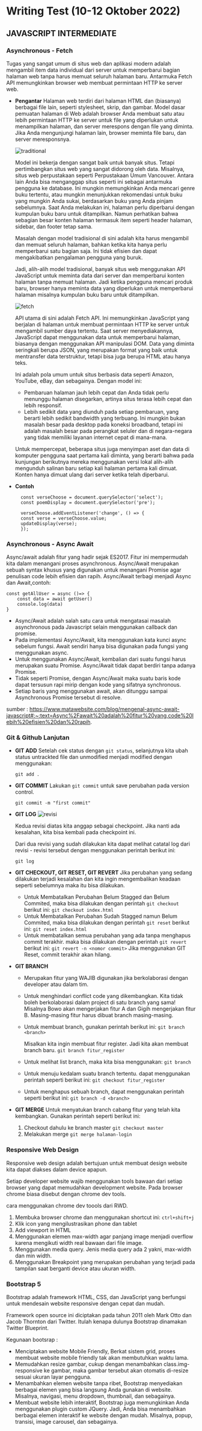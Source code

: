 # Writing Test (10-12 Oktober 2022)

## JAVASCRIPT INTERMEDIATE

### Asynchronous - Fetch 
Tugas yang sangat umum di situs web dan aplikasi modern adalah mengambil item data individual dari server untuk memperbarui bagian halaman web tanpa harus memuat seluruh halaman baru. Antarmuka Fetch API memungkinkan browser web membuat permintaan HTTP ke server web.

- __Pengantar__
    Halaman web terdiri dari halaman HTML dan (biasanya) berbagai file lain, seperti stylesheet, skrip, dan gambar. Model dasar pemuatan halaman di Web adalah browser Anda membuat satu atau lebih permintaan HTTP ke server untuk file yang diperlukan untuk menampilkan halaman, dan server merespons dengan file yang diminta. Jika Anda mengunjungi halaman lain, browser meminta file baru, dan server meresponsnya.

    ![traditional](img/fetch.png)

    Model ini bekerja dengan sangat baik untuk banyak situs. Tetapi pertimbangkan situs web yang sangat didorong oleh data. Misalnya, situs web perpustakaan seperti Perpustakaan Umum Vancouver. Antara lain Anda bisa menganggap situs seperti ini sebagai antarmuka pengguna ke database. Ini mungkin memungkinkan Anda mencari genre buku tertentu, atau mungkin menunjukkan rekomendasi untuk buku yang mungkin Anda sukai, berdasarkan buku yang Anda pinjam sebelumnya. Saat Anda melakukan ini, halaman perlu diperbarui dengan kumpulan buku baru untuk ditampilkan. Namun perhatikan bahwa sebagian besar konten halaman termasuk item seperti header halaman, sidebar, dan footer tetap sama.

    Masalah dengan model tradisional di sini adalah kita harus mengambil dan memuat seluruh halaman, bahkan ketika kita hanya perlu memperbarui satu bagian saja. Ini tidak efisien dan dapat mengakibatkan pengalaman pengguna yang buruk.

    Jadi, alih-alih model tradisional, banyak situs web menggunakan API JavaScript untuk meminta data dari server dan memperbarui konten halaman tanpa memuat halaman. Jadi ketika pengguna mencari produk baru, browser hanya meminta data yang diperlukan untuk memperbarui halaman misalnya kumpulan buku baru untuk ditampilkan.

    ![fetch](img/fetch1.png)

    API utama di sini adalah Fetch API. Ini memungkinkan JavaScript yang berjalan di halaman untuk membuat permintaan HTTP ke server untuk mengambil sumber daya tertentu. Saat server menyediakannya, JavaScript dapat menggunakan data untuk memperbarui halaman, biasanya dengan menggunakan API manipulasi DOM. Data yang diminta seringkali berupa JSON, yang merupakan format yang baik untuk mentransfer data terstruktur, tetapi bisa juga berupa HTML atau hanya teks.

    Ini adalah pola umum untuk situs berbasis data seperti Amazon, YouTube, eBay, dan sebagainya. Dengan model ini:

    - Pembaruan halaman jauh lebih cepat dan Anda tidak perlu menunggu halaman disegarkan, artinya situs terasa lebih cepat dan lebih responsif.
    - Lebih sedikit data yang diunduh pada setiap pembaruan, yang berarti lebih sedikit bandwidth yang terbuang. Ini mungkin bukan masalah besar pada desktop pada koneksi broadband, tetapi ini adalah masalah besar pada perangkat seluler dan di negara-negara yang tidak memiliki layanan internet cepat di mana-mana.
  
    Untuk mempercepat, beberapa situs juga menyimpan aset dan data di komputer pengguna saat pertama kali diminta, yang berarti bahwa pada kunjungan berikutnya mereka menggunakan versi lokal alih-alih mengunduh salinan baru setiap kali halaman pertama kali dimuat. Konten hanya dimuat ulang dari server ketika telah diperbarui.

- __Contoh__

        const verseChoose = document.querySelector('select');
        const poemDisplay = document.querySelector('pre');

        verseChoose.addEventListener('change', () => {
        const verse = verseChoose.value;
        updateDisplay(verse);
        });


### Asynchronous - Async Await

Async/await adalah fitur yang hadir sejak ES2017. Fitur ini mempermudah kita dalam menangani proses asynchronous. Async/Await merupakan sebuah syntax khusus yang digunakan untuk menangani Promise agar penulisan code lebih efisien dan rapih.
Async/Await terbagi menjadi Async dan Await,contoh:

    const getAllUser = async ()=> {
        const data = await getUser()
        console.log(data)
    }

- Async/Await adalah salah satu cara untuk mengatasai masalah asynchronous pada Javascript selain menggunakan callback dan promise.
- Pada implementasi Async/Await, kita menggunakan kata kunci async sebelum fungsi. Await sendiri hanya bisa digunakan pada fungsi yang menggunakan async.
- Untuk menggunakan Async/Await, kembalian dari suatu fungsi harus merupakan suatu Promise. Async/Await tidak dapat berdiri tanpa adanya Promise.
- Tidak seperti Promise, dengan Async/Await maka suatu baris kode dapat tersusun rapi mirip dengan kode yang sifatnya synchronous.
- Setiap baris yang menggunakan await, akan ditunggu sampai Asynchronous Promise tersebut di resolve.

sumber : https://www.matawebsite.com/blog/mengenal-async-await-javascript#:~:text=Async%2Fawait%20adalah%20fitur%20yang,code%20lebih%20efisien%20dan%20rapih.


### Git & Github Lanjutan

- __GIT ADD__
    Setelah cek status dengan `git status`, selanjutnya kita ubah status untrackted file dan unmodified menjadi modified dengan menggunakan:

    `git add .`


- __GIT COMMIT__
    Lakukan `git commit` untuk save perubahan pada version control.

    `git commit -m "first commit"`

- __GIT LOG__
    ![revisi](img/revisifile.png)

    Kedua revisi diatas kita anggap sebagai checkpoint. Jika nanti ada kesalahan, kita bisa kembali pada checkpoint ini. 

    Dari dua revisi yang sudah dilakukan kita dapat melihat catatal log dari revisi - revisi tersebut dengan menggunakan perintah berikut ini:

    `git log`

- __GIT CHECKOUT, GIT RESET, GIT REVERT__
    Jika perubahan yang sedang dilakukan terjadi kesalahan dan kita ingin mengembalikan keadaan seperti sebelumnya maka itu bisa dilakukan.

    - Untuk Membatalkan Perubahan Belum Stagged dan Belum Commited, maka bisa dilakukan dengan perintah `git checkout` berikut ini: 
        `git checkout index.html`
    - Untuk Membatalkan Perubahan Sudah Stagged namun Belum Commited, maka bisa dilakukan dengan perintah `git reset` berikut ini:
        `git reset index.html`
    - Untuk membatalkan semua perubahan yang ada tanpa menghapus commit terakhir. maka bisa dilakukan dengan perintah `git revert` berikut ini:
        `git revert -n <nomor commit>`
    Jika menggunakan GIT Reset, commit terakhir akan hilang.

- __GIT BRANCH__
  - Merupakan fitur yang WAJIB digunakan jika berkolaborasi dengan developer atau dalam tim.
  - Untuk menghindari conflict code yang dikembangkan. Kita tidak boleh berkolaborasi dalam project di satu branch yang sama! Misalnya Bowo akan mengerjakan fitur A dan Gigih mengerjakan fitur B. Masing-masing fitur harus dibuat branch masing-masing.
  - Untuk membuat branch, gunakan perintah berikut ini:
    `git branch <branch>`

    Misalkan kita ingin membuat fitur register. Jadi kita akan membuat branch baru.
    `git branch fitur_register`
  - Untuk melihat list branch, maka kita bisa menggunakan:
    `git branch`
  - Untuk menuju kedalam suatu branch tertentu. dapat menggunakan perintah seperti berikut ini:
    `git checkout fitur_register`
  - Untuk menghapus sebuah branch, dapat menggunakan perintah seperti berikut ini:
    `git branch -d <branch>`

- __GIT MERGE__
  Untuk menyatukan branch cabang fitur yang telah kita kembangkan. Gunakan perintah seperti berikut ini:
  1.  Checkout dahulu ke branch master
        `git checkout master`
  2.  Melakukan merge
        `git merge halaman-login`


### Responsive Web Design

Responsive web design adalah bertujuan untuk membuat design website kita dapat diakses dalam device apapun.

Setiap developer website wajib menggunakan tools bawaan dari setiap browser yang dapat memudahkan development website. Pada browser chrome biasa disebut dengan chrome dev tools.

cara menggunakan chrome dev toools dari RWD.
1. Membuka browser chrome dan menggunakan shortcut ini: `ctrl+shift+j` 
2. Klik icon yang mengilustrasikan phone dan tablet
3. Add viewport in HTML
4. Menggunakan elemen max-width agar panjang image menjadi overflow karena mengikuti width real bawaan dari file image. 
5. Menggunakan media query. Jenis media query ada 2 yakni, max-width dan min width.
6. Menggunakan Breakpoint yang merupakan perubahan yang terjadi pada tampilan saat berganti device atau ukuran width.

### Bootstrap 5

Bootstrap adalah framework HTML, CSS, dan JavaScript yang berfungsi untuk mendesain website responsive dengan cepat dan mudah. 

Framework open source ini diciptakan pada tahun 2011 oleh Mark Otto dan Jacob Thornton dari Twitter. Itulah kenapa dulunya Bootstrap dinamakan Twitter Blueprint. 

Kegunaan bootsrap :

- Menciptakan website Mobile Friendly, Berkat sistem grid, proses membuat website mobile friendly tak akan membutuhkan waktu lama.
- Memudahkan resize gambar, cukup dengan menambahkan class.img-responsive ke gambar, maka gambar tersebut akan otomatis di-resize sesuai ukuran layar pengguna.
- Menambahkan elemen website tanpa ribet, Bootstrap menyediakan berbagai elemen yang bisa langsung Anda gunakan di website. Misalnya, navigasi, menu dropdown, thumbnail, dan sebagainya.
- Membuat website lebih interaktif, Bootstrap juga memungkinkan Anda menggunakan plugin custom JQuery. Jadi, Anda bisa menambahkan berbagai elemen interaktif ke website dengan mudah. Misalnya, popup, transisi, image carousel, dan sebagainya.
